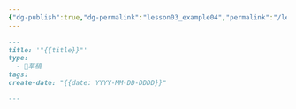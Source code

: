 ```yaml
---
{"dg-publish":true,"dg-permalink":"lesson03_example04","permalink":"/lesson03_example04/","title":"模板04：📃 草稿／文章／成品","tags":["🪨自籌Obsidian工作坊"],"noteIcon":"3","created":"2025-06-22T15:53:35.287+08:00","updated":"2025-06-22T16:31:58.390+08:00"}
---
```



```markdown
---
title: '"{{title}}"'
type:
  - 📃草稿
tags: 
create-date: "{{date: YYYY-MM-DD-DDDD}}"

---

```
